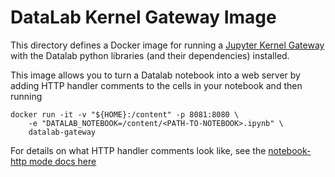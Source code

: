 # DataLab Kernel Gateway Image

This directory defines a Docker image for running a
[Jupyter Kernel Gateway](https://github.com/jupyter/kernel_gateway)
with the Datalab python libraries (and their dependencies) installed.

This image allows you to turn a Datalab notebook into a web server
by adding HTTP handler comments to the cells in your notebook and
then running

    docker run -it -v "${HOME}:/content" -p 8081:8080 \
	    -e "DATALAB_NOTEBOOK=/content/<PATH-TO-NOTEBOOK>.ipynb" \
		datalab-gateway

For details on what HTTP handler comments look like, see the
[notebook-http mode docs here](https://jupyter-kernel-gateway.readthedocs.io/en/latest/http-mode.html)
